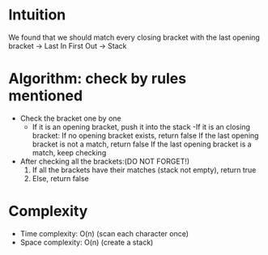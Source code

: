 # Intuition
We found that we should match every closing bracket with the last opening bracket -> Last In First Out -> Stack
# Algorithm: check by rules mentioned
- Check the bracket one by one
  - If it is an opening bracket, push it into the stack
  -If it is an closing bracket:
  If no opening bracket exists, return false
  If the last opening bracket is not a match, return false
     If the last opening bracket is a match, keep checking
- After checking all the brackets:(DO NOT FORGET!)
  1) If all the brackets have their matches (stack not empty), return true
  2) Else, return false
# Complexity 
- Time complexity: O(n) (scan each character once)
- Space complexity: O(n) (create a stack)
